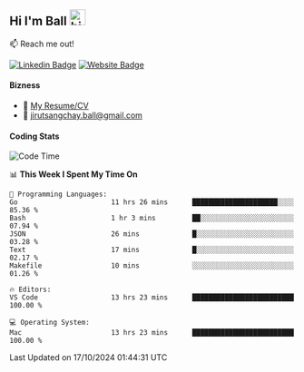 ## Hi I'm Ball <img src="https://user-images.githubusercontent.com/1303154/88677602-1635ba80-d120-11ea-84d8-d263ba5fc3c0.gif" width="28px" height="28px" alt="hi">
 
:mailbox: Reach me out!

[![Linkedin Badge](https://img.shields.io/badge/-Jirut-0e76a8?style=flat&labelColor=0e76a8&logo=linkedin&logoColor=white)](https://www.linkedin.com/in/jirut-sangchay-338370251)
[![Website Badge](https://img.shields.io/badge/Website-184aa8?logo=website&logoColor=)](https://resume-jirut.web.app)

<!-- TODO: Add last video link -->
#### Bizness
- :paperclip: [My Resume/CV](https://github.com/Jirut01/Jirut01/blob/main/resume_jirut.pdf)
- :email: jirutsangchay.ball@gmail.com

#### Coding Stats


<!--START_SECTION:waka-->
![Code Time](http://img.shields.io/badge/Code%20Time-1%2C640%20hrs%2052%20mins-blue)

📊 **This Week I Spent My Time On** 

```text
💬 Programming Languages: 
Go                       11 hrs 26 mins      █████████████████████░░░░   85.36 % 
Bash                     1 hr 3 mins         ██░░░░░░░░░░░░░░░░░░░░░░░   07.94 % 
JSON                     26 mins             █░░░░░░░░░░░░░░░░░░░░░░░░   03.28 % 
Text                     17 mins             █░░░░░░░░░░░░░░░░░░░░░░░░   02.17 % 
Makefile                 10 mins             ░░░░░░░░░░░░░░░░░░░░░░░░░   01.26 % 

🔥 Editors: 
VS Code                  13 hrs 23 mins      █████████████████████████   100.00 % 

💻 Operating System: 
Mac                      13 hrs 23 mins      █████████████████████████   100.00 % 
```


 Last Updated on 17/10/2024 01:44:31 UTC
<!--END_SECTION:waka-->
